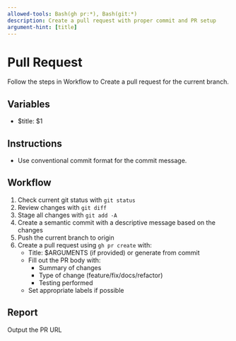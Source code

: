 ```yaml
---
allowed-tools: Bash(gh pr:*), Bash(git:*)
description: Create a pull request with proper commit and PR setup
argument-hint: [title]
---
```


# Pull Request

Follow the steps in Workflow to Create a pull request for the current branch.

## Variables

- $title: $1

## Instructions

- Use conventional commit format for the commit message.

## Workflow

1. Check current git status with `git status`
2. Review changes with `git diff`
3. Stage all changes with `git add -A`
4. Create a semantic commit with a descriptive message based on the changes
5. Push the current branch to origin
6. Create a pull request using `gh pr create` with:
   - Title: $ARGUMENTS (if provided) or generate from commit
   - Fill out the PR body with:
     - Summary of changes
     - Type of change (feature/fix/docs/refactor)
     - Testing performed
   - Set appropriate labels if possible

## Report

Output the PR URL
